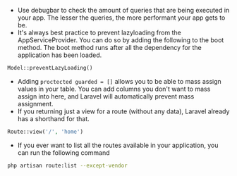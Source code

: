 - Use debugbar to check the amount of queries that are being executed in your app. The lesser the queries, the more performant your app gets to be.
- It's always best practice to prevent lazyloading from the AppServiceProvider. You can do so by adding the following to the boot method. The boot method runs after all the dependency for the application has been loaded.
```php
Model::preventLazyLoading()
```

- Adding `proctected guarded = []` allows you to be able to mass assign values in your table. You can add columns you don't want to mass assign into here, and Laravel will automatically prevent mass assignment.
- If you returning just a view for a route (without any data), Laravel already has a shorthand for that.
```php
Route::view('/', 'home')
```
- If you ever want to list all the routes available in your application, you can run the following command
```bash
php artisan route:list --except-vendor
```
